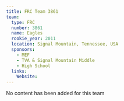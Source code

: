 ```yaml
---
title: FRC Team 3861
team:
  type: FRC
  number: 3861
  name: Eagles
  rookie_year: 2011
  location: Signal Mountain, Tennessee, USA
  sponsors:
    - MEF
    - TVA & Signal Mountain Middle
    - High School
  links:
    Website: 
---
```

No content has been added for this team
